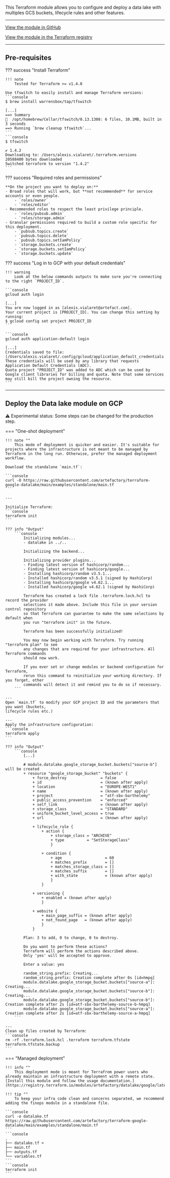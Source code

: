 This Terraform module allows you to configure and deploy a data lake with multiples GCS 
buckets, lifecycle rules and other features.

---

[View the module in GitHub](https://github.com/artefactory/terraform-google-datalake)

[View the module in the Terraform registry](https://registry.terraform.io/modules/artefactory/datalake/google/latest)

---

## Pre-requisites

??? success "Install Terraform"

    !!! note
        Tested for Terraform >= v1.4.0

    Use tfswitch to easily install and manage Terraform versions:
    ```console
    $ brew install warrensbox/tap/tfswitch
    
    [...]
    ==> Summary
    🍺  /opt/homebrew/Cellar/tfswitch/0.13.1308: 6 files, 10.1MB, built in 3 seconds
    ==> Running `brew cleanup tfswitch`...
    ```
    ```console
    $ tfswitch
    
    ✔ 1.4.2
    Downloading to: /Users/alexis.vialaret/.terraform.versions
    20588400 bytes downloaded
    Switched terraform to version "1.4.2" 
    ```



??? success "Required roles and permissions"

    **On the project you want to deploy on:**
    - Broad roles that will work, but **not recommended** for service accounts or even people.
        - `roles/owner`
        - `roles/editor`
    - Recommended roles to respect the least privilege principle.
        - `roles/pubsub.admin`
        - `roles/storage.admin`
    - Granular permissions required to build a custom role specific for this deployment.
        - `pubsub.topics.create`
        - `pubsub.topics.delete`
        - `pubsub.topics.setIamPolicy`
        - `storage.buckets.create`
        - `storage.buckets.setIamPolicy`
        - `storage.buckets.update`
  

??? success "Log in to GCP with your default credentials"

    !!! warning 
        Look at the below commands outputs to make sure you're connecting to the right `PROJECT_ID`.
  
    ```console
    gcloud auth login
    
    [...]
    You are now logged in as [alexis.vialaret@artefact.com].
    Your current project is [PROJECT_ID]. You can change this setting by running:
    $ gcloud config set project PROJECT_ID
    ```
    
    ```console
    gcloud auth application-default login

    [...]
    Credentials saved to file: [/Users/alexis.vialaret/.config/gcloud/application_default_credentials.json]
    These credentials will be used by any library that requests Application Default Credentials (ADC).
    Quota project "PROJECT_ID" was added to ADC which can be used by Google client libraries for billing and quota. Note that some services may still bill the project owning the resource.
    ```

---

## Deploy the Data lake module on GCP

⚠️ Experimental status: Some steps can be changed for the production step.

=== "One-shot deployment"

    !!! note ""
        This mode of deployment is quicker and easier. It's suitable for projects where the infrastructure is not meant to be managed by Terraform in the long run. Otherwise, prefer the managed deployment workflow.

    Download the standalone `main.tf`:

    ```console
    curl -O https://raw.githubusercontent.com/artefactory/terraform-google-datalake/main/examples/standalone/main.tf
    ```

    ---

    Initialize Terraform:
    ```console
    terraform init
    ```

    ??? info "Output"
        ```console
            Initializing modules...
            - datalake in ../..

            Initializing the backend...

            Initializing provider plugins...
            - Finding latest version of hashicorp/random...
            - Finding latest version of hashicorp/google...
            - Installing hashicorp/random v3.5.1...
            - Installed hashicorp/random v3.5.1 (signed by HashiCorp)
            - Installing hashicorp/google v4.62.1...
            - Installed hashicorp/google v4.62.1 (signed by HashiCorp)

            Terraform has created a lock file .terraform.lock.hcl to record the provider
            selections it made above. Include this file in your version control repository
            so that Terraform can guarantee to make the same selections by default when
            you run "terraform init" in the future.

            Terraform has been successfully initialized!

            You may now begin working with Terraform. Try running "terraform plan" to see
            any changes that are required for your infrastructure. All Terraform commands
            should now work.

            If you ever set or change modules or backend configuration for Terraform,
            rerun this command to reinitialize your working directory. If you forget, other
            commands will detect it and remind you to do so if necessary.
        ```

    ---
    Open `main.tf` to modify your GCP project ID and the parameters that you want (buckets,
    lifecycle rules etc.)

    ---
    Apply the infrastructure configuration:
    ```console
    terraform apply
    ```

    ??? info "Output"
        ```console
            [...]

            # module.datalake.google_storage_bucket.buckets["source-b"] will be created
            + resource "google_storage_bucket" "buckets" {
                + force_destroy               = false
                + id                          = (known after apply)
                + location                    = "EUROPE-WEST1"
                + name                        = (known after apply)
                + project                     = "atf-sbx-barthelemy"
                + public_access_prevention    = "enforced"
                + self_link                   = (known after apply)
                + storage_class               = "STANDARD"
                + uniform_bucket_level_access = true
                + url                         = (known after apply)

                + lifecycle_rule {
                    + action {
                        + storage_class = "ARCHIVE"
                        + type          = "SetStorageClass"
                        }

                    + condition {
                        + age                   = 60
                        + matches_prefix        = []
                        + matches_storage_class = []
                        + matches_suffix        = []
                        + with_state            = (known after apply)
                        }
                    }

                + versioning {
                    + enabled = (known after apply)
                    }

                + website {
                    + main_page_suffix = (known after apply)
                    + not_found_page   = (known after apply)
                    }
                }

            Plan: 3 to add, 0 to change, 0 to destroy.

            Do you want to perform these actions?
            Terraform will perform the actions described above.
            Only 'yes' will be accepted to approve.

            Enter a value: yes

            random_string.prefix: Creating...
            random_string.prefix: Creation complete after 0s [id=hmpq]
            module.datalake.google_storage_bucket.buckets["source-a"]: Creating...
            module.datalake.google_storage_bucket.buckets["source-b"]: Creating...
            module.datalake.google_storage_bucket.buckets["source-b"]: Creation complete after 2s [id=atf-sbx-barthelemy-source-b-hmpq]
            module.datalake.google_storage_bucket.buckets["source-a"]: Creation complete after 2s [id=atf-sbx-barthelemy-source-a-hmpq]
        ```
    
    ---
    Clean up files created by Terraform:
    ```console
    rm -rf .terraform.lock.hcl .terraform terraform.tfstate terraform.tfstate.backup
    ```

=== "Managed deployment"
    
    !!! info ""
        This deployment mode is meant for Terrafrom power users who already maintain an infrastructure deployment with a remote state. [Install this module and follow the usage documentation.](https://registry.terraform.io/modules/artefactory/datalake/google/latest)

    !!! tip ""
        To keep your infra code clean and concerns separated, we recommend adding the finops module in a standalone file.
    
    ```console
    curl -o datalake.tf https://raw.githubusercontent.com/artefactory/terraform-google-datalake/main/examples/standalone/main.tf
    ```
    ```console
    .
    ├── datalake.tf ⬅
    ├── main.tf
    ├── outputs.tf
    └── variables.tf
    ```
    ```console
    terraform init
    ```
